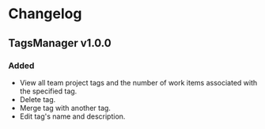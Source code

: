 # Changelog



## TagsManager v1.0.0

### Added
- View all team project tags and the number of work items associated with the specified tag.
- Delete tag.
- Merge tag with another tag.
- Edit tag's name and description.